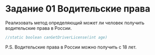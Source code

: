 # Задание 01 Водительские права

Реализовать метод определяющий может ли человек получить водительские права в России. 
```java
//static boolean canGetDriverLicense(int age)
```
P.S. Водительские права в России можно получить с 18 лет.

